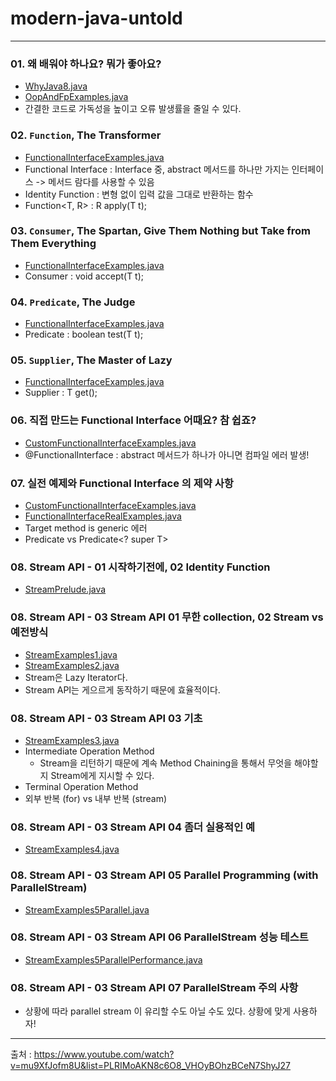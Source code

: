 # modern-java-untold

---

### 01. 왜 배워야 하나요? 뭐가 좋아요?

- [WhyJava8.java](src%2FWhyJava8.java)
- [OopAndFpExamples.java](src%2FOopAndFpExamples.java)
- 간결한 코드로 가독성을 높이고 오류 발생률을 줄일 수 있다.

### 02. `Function`, The Transformer

- [FunctionalInterfaceExamples.java](src%2FFunctionalInterfaceExamples.java)
- Functional Interface : Interface 중, abstract 메서드를 하나만 가지는 인터페이스 -> 메서드 람다를 사용할 수 있음
- Identity Function : 변형 없이 입력 값을 그대로 반환하는 함수
- Function<T, R> : R apply(T t);

### 03. `Consumer`, The Spartan, Give Them Nothing but Take from Them Everything

- [FunctionalInterfaceExamples.java](src%2FFunctionalInterfaceExamples.java)
- Consumer<T> : void accept(T t);

### 04. `Predicate`, The Judge

- [FunctionalInterfaceExamples.java](src%2FFunctionalInterfaceExamples.java)
- Predicate<T> : boolean test(T t);

### 05. `Supplier`, The Master of Lazy

- [FunctionalInterfaceExamples.java](src%2FFunctionalInterfaceExamples.java)
- Supplier<T> : T get();

### 06. 직접 만드는 Functional Interface 어때요? 참 쉽죠?

- [CustomFunctionalInterfaceExamples.java](src%2FCustomFunctionalInterfaceExamples.java)
- @FunctionalInterface : abstract 메서드가 하나가 아니면 컴파일 에러 발생!

### 07. 실전 예제와 Functional Interface 의 제약 사항

- [CustomFunctionalInterfaceExamples.java](src%2FCustomFunctionalInterfaceExamples.java)
- [FunctionalInterfaceRealExamples.java](src%2FFunctionalInterfaceRealExamples.java)
- Target method is generic 에러
- Predicate<T> vs Predicate<? super T>

### 08. Stream API - 01 시작하기전에, 02 Identity Function

- [StreamPrelude.java](src%2FStreamPrelude.java)

### 08. Stream API - 03 Stream API 01 무한 collection, 02 Stream vs 예전방식 

- [StreamExamples1.java](src%2FStreamExamples1.java)
- [StreamExamples2.java](src%2FStreamExamples2.java)
- Stream은 Lazy Iterator다.
- Stream API는 게으르게 동작하기 때문에 효율적이다.

### 08. Stream API - 03 Stream API 03 기초

- [StreamExamples3.java](src%2FStreamExamples3.java)
- Intermediate Operation Method
  - Stream을 리턴하기 때문에 계속 Method Chaining을 통해서 무엇을 해야할지 Stream에게 지시할 수 있다. 
- Terminal Operation Method
- 외부 반복 (for) vs 내부 반복 (stream) 

### 08. Stream API - 03 Stream API 04 좀더 실용적인 예

- [StreamExamples4.java](src%2FStreamExamples4.java)

### 08. Stream API - 03 Stream API 05 Parallel Programming (with ParallelStream)

- [StreamExamples5Parallel.java](src%2FStreamExamples5Parallel.java)

### 08. Stream API - 03 Stream API 06 ParallelStream 성능 테스트
- [StreamExamples5ParallelPerformance.java](src%2FStreamExamples5ParallelPerformance.java)

### 08. Stream API - 03 Stream API 07 ParallelStream 주의 사항
- 상황에 따라 parallel stream 이 유리할 수도 아닐 수도 있다. 상황에 맞게 사용하자!

---

출처 :
https://www.youtube.com/watch?v=mu9XfJofm8U&list=PLRIMoAKN8c6O8_VHOyBOhzBCeN7ShyJ27
